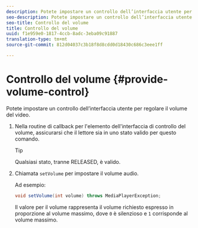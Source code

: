 ```yaml
---
description: Potete impostare un controllo dell’interfaccia utente per regolare il volume del video.
seo-description: Potete impostare un controllo dell’interfaccia utente per regolare il volume del video.
seo-title: Controllo del volume
title: Controllo del volume
uuid: f1e959e0-1817-4ccb-8adc-3eba09c91887
translation-type: tm+mt
source-git-commit: 812d04037c3b18f8d8cdd0d18430c686c3eee1ff

---
```



# Controllo del volume {#provide-volume-control}

Potete impostare un controllo dell’interfaccia utente per regolare il volume del video.

1. Nella routine di callback per l&#39;elemento dell&#39;interfaccia di controllo del volume, assicurarsi che il lettore sia in uno stato valido per questo comando.

   >[!TIP]
   >
   >Qualsiasi stato, tranne RELEASED, è valido.

1. Chiamata `setVolume` per impostare il volume audio.

   Ad esempio:

   ```java
   void setVolume(int volume) throws MediaPlayerException;
   ```

   Il valore per il volume rappresenta il volume richiesto espresso in proporzione al volume massimo, dove `0` è silenzioso e `1` corrisponde al volume massimo.

